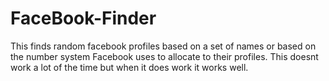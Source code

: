 # FaceBook-Finder
This finds random facebook profiles based on a set of names or based on the number system Facebook uses to allocate to their profiles. This doesnt work a lot of the time but when it does work it works well.

